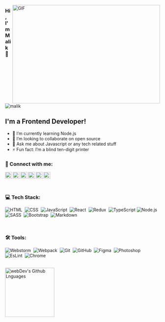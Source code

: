 <!--  -->
<img align="right" alt="GIF" src="https://github.com/MalikImansaparov/MalikImansaparov/blob/main/expert-developers.gif" 
 width="480" height="320" />
### Hi, I'm Malik 👋

 <p align="left"> <img src="https://komarev.com/ghpvc/?username=malikimansaparov&label=Views&color=blue&style=plastic" alt="malik" /> </p> 

## I'm a Frontend Developer!

- 🌱 I’m currently learning Node.js
- 👯 I’m looking to collaborate on open source
- 💬 Ask me about Javascript or any tech related stuff
- ⚡ Fun fact: I’m a blind ten-digit printer

### 🤝 Connect with me:

[<img align="left" alt="malik | LinkedIn" width="22px" src="https://cdn.jsdelivr.net/npm/simple-icons@v3/icons/linkedin.svg" />][linkedin]
[<img align="left" alt="malik | LinkedIn" width="22px" src="https://cdn.jsdelivr.net/npm/simple-icons@v3/icons/telegram.svg" />][telegram]
[<img align="left" alt="malik | Instagram" width="22px" src="https://cdn.jsdelivr.net/npm/simple-icons@v3/icons/instagram.svg" />][instagram]
[<img align="left" alt="malik | LinkedIn" width="22px" src="https://cdn.jsdelivr.net/npm/simple-icons@v3/icons/facebook.svg" />][facebook]
[<img align="left" alt="malik | VK" width="22px" src="https://cdn.jsdelivr.net/npm/simple-icons@v3/icons/vk.svg" />][vk]
[<img align="left" alt="malik | Twitter" width="22px" src="https://cdn.jsdelivr.net/npm/simple-icons@v3/icons/twitter.svg" />][twitter]&nbsp;

<br/>

### 💻 Tech Stack:

![HTML](https://img.shields.io/badge/-HTML-333333?style=flat&logo=HTML5&logoColor=E34F26)&nbsp;
![CSS](https://img.shields.io/badge/-CSS-333333?style=flat&logo=CSS3&logoColor=1572B6)&nbsp;
![JavaScript](https://img.shields.io/badge/-JavaScript-333333?style=flat&logo=javascript)&nbsp;
![React](https://img.shields.io/badge/-React-333333?style=flat&logo=react)&nbsp;
![Redux](https://img.shields.io/badge/-Redux-333333?style=flat&logo=redux)&nbsp;
![TypeScript](https://img.shields.io/badge/-TypeScript-333333?style=flat&logo=TypeScript&logoColor=007ACC)
![Node.js](https://img.shields.io/badge/-Node.js-333333?style=flat&logo=node.js)&nbsp;
![SASS](https://img.shields.io/badge/-SASS/SCSS-333333?style=flat&logo=SASS)&nbsp;
![Bootstrap](https://img.shields.io/badge/-Bootstrap-333333?style=flat&logo=bootstrap&logoColor=563D7C)&nbsp;
![Markdown](https://img.shields.io/badge/-Markdown-333333?style=flat&logo=markdown)&nbsp;
<!---![StyledComponetns](https://img.shields.io/badge/-StyledComponetns-333333?style=flat&logo=StyledComponetns)&nbsp;
![GraphQL](https://img.shields.io/badge/-GraphQL-333333?style=flat&logo=graphql&logoColor=E10098)&nbsp;
![Jest](https://img.shields.io/badge/-Jest-333333?style=flat&logo=Jest&logoColor=C21325)&nbsp;-->

<br />

### 🛠 Tools:

![Webstorm](https://img.shields.io/badge/-Webstorm-333333?style=flat&logo=webstorm&logoColor=ligthblue)&nbsp;
![Webpack](https://img.shields.io/badge/-Webpack-333333?style=flat&logo=webpack)&nbsp;
![Git](https://img.shields.io/badge/-Git-333333?style=flat&logo=git)&nbsp;
![GitHub](https://img.shields.io/badge/-GitHub-333333?style=flat&logo=github)&nbsp;
![Figma](https://img.shields.io/badge/-Figma-333333?style=flat&logo=figma)&nbsp;
![Photoshop](https://img.shields.io/badge/-Photoshop-333333?style=flat&logo=adobe-photoshop)&nbsp;
![EsLint](https://img.shields.io/badge/-EsLint-333333?style=flat&logo=eslint)&nbsp;
![Chrome](https://img.shields.io/badge/-Chrome-333333?style=flat&logo=google-chrome&logoColor=#C7C4B9)&nbsp;

<br />

<!-- <img height="160em" align="left" alt="webDev's Github Stats" src="https://github-readme-stats.codestackr.vercel.app/api?username=malikimansaparov&theme=radical&show_icons=true" /> -->
<img height="160em" align="left" alt="webDev's Github Lnguages" src="https://github-readme-stats-eight-theta.vercel.app/api/top-langs/?username=malikimansaparov&theme=radical&layout=compact" />

[telegram]: https://t.me/Egemberdiev7
[instagram]: https://www.instagram.com/imansaparov7_99
[linkedin]: https://www.linkedin.com/in/malik-imansaparov-591a88186/
[facebook]: https://www.facebook.com/malik.imansaparov
[vk]: https://m.vk.com/id440183588
[twitter]: https://twitter.com/MImansaparov



